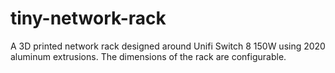 # tiny-network-rack
A 3D printed network rack designed around Unifi Switch 8 150W using 2020 aluminum extrusions. The dimensions of the rack are configurable.

